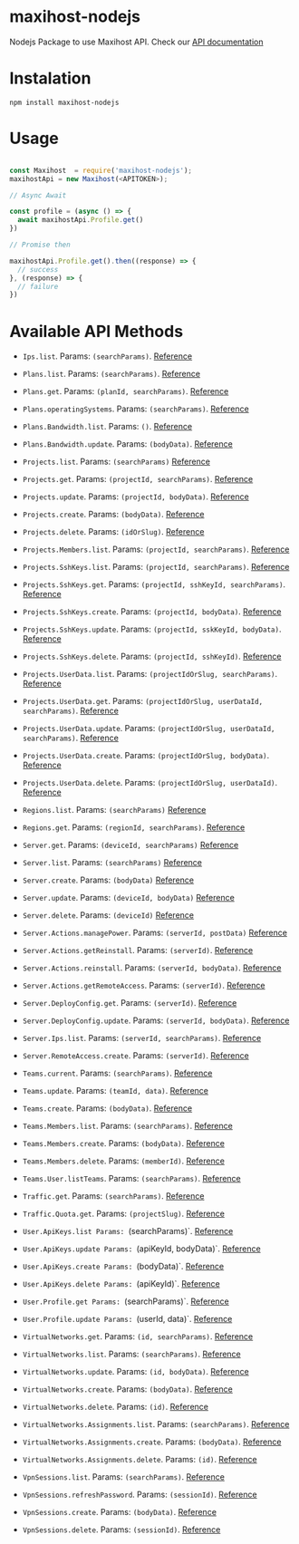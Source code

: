 # maxihost-nodejs

Nodejs Package to use Maxihost API. Check our [API documentation](https://developers.maxihost.com/v2.0/reference)

# Instalation

`npm install maxihost-nodejs`

# Usage

```javascript

const Maxihost  = require('maxihost-nodejs');
maxihostApi = new Maxihost(<APITOKEN>);

// Async Await

const profile = (async () => {
  await maxihostApi.Profile.get()
})

// Promise then

maxihostApi.Profile.get().then((response) => {
  // success
}, (response) => {
  // failure
})

```

# Available API Methods

- `Ips.list`. Params: `(searchParams)`. [Reference](https://docs.maxihost.com/reference/get-ips)


- `Plans.list`. Params: `(searchParams)`. [Reference](https://docs.maxihost.com/reference/get-plans)
- `Plans.get`. Params: `(planId, searchParams)`. [Reference](https://docs.maxihost.com/reference/get-plan)
- `Plans.operatingSystems`. Params: `(searchParams)`. [Reference](https://docs.maxihost.com/reference/get-plans-operating-system^)


- `Plans.Bandwidth.list`. Params: `()`. [Reference](https://docs.maxihost.com/reference/get-plans-bandwidth)
- `Plans.Bandwidth.update`. Params: `(bodyData)`. [Reference](https://docs.maxihost.com/reference/update-plans-bandwidth)

 
- `Projects.list`. Params: `(searchParams)` [Reference](https://docs.maxihost.com/reference/get-projects)
- `Projects.get`. Params: `(projectId, searchParams)`. [Reference](https://docs.maxihost.com/reference/get-project)
- `Projects.update`. Params: `(projectId, bodyData)`. [Reference](https://docs.maxihost.com/reference/update-project)
- `Projects.create`. Params: `(bodyData)`. [Reference](https://docs.maxihost.com/reference/create-project)
- `Projects.delete`. Params: `(idOrSlug)`. [Reference](https://docs.maxihost.com/reference/delete-project)


- `Projects.Members.list`. Params: `(projectId, searchParams)`. [Reference](https://docs.maxihost.com/reference/get-team-members)


- `Projects.SshKeys.list`. Params: `(projectId, searchParams)`. [Reference](https://docs.maxihost.com/reference/get-project-ssh-keys)
- `Projects.SshKeys.get`. Params: `(projectId, sshKeyId, searchParams)`. [Reference](https://docs.maxihost.com/reference/get-project-ssh-key)
- `Projects.SshKeys.create`. Params: `(projectId, bodyData)`. [Reference](https://docs.maxihost.com/reference/post-project-ssh-key)
- `Projects.SshKeys.update`. Params: `(projectId, sskKeyId, bodyData)`. [Reference](https://docs.maxihost.com/reference/put-project-ssh-key)
- `Projects.SshKeys.delete`. Params: `(projectId, sshKeyId)`. [Reference](https://docs.maxihost.com/reference/delete-project-ssh-key)


- `Projects.UserData.list`. Params: `(projectIdOrSlug, searchParams)`. [Reference](https://docs.maxihost.com/reference/get-project-users-data)
- `Projects.UserData.get`. Params: `(projectIdOrSlug, userDataId, searchParams)`. [Reference](https://docs.maxihost.com/reference/get-project-user-data)
- `Projects.UserData.update`. Params: `(projectIdOrSlug, userDataId, searchParams)`. [Reference](https://docs.maxihost.com/reference/put-project-user-data)
- `Projects.UserData.create`. Params: `(projectIdOrSlug, bodyData)`. [Reference](https://docs.maxihost.com/reference/post-project-user-data)
- `Projects.UserData.delete`. Params: `(projectIdOrSlug, userDataId)`. [Reference](https://docs.maxihost.com/reference/delete-project-user-data)


- `Regions.list`. Params: `(searchParams)` [Reference](https://docs.maxihost.com/reference/get-regions)
- `Regions.get`. Params: `(regionId, searchParams)`. [Reference](https://docs.maxihost.com/reference/get-region)


- `Server.get`. Params: `(deviceId, searchParams)` [Reference](https://docs.maxihost.com/reference/get-server)
- `Server.list`. Params: `(searchParams)` [Reference](https://docs.maxihost.com/reference/get-servers)
- `Server.create`. Params: `(bodyData)` [Reference](https://docs.maxihost.com/reference/create-server)
- `Server.update`. Params: `(deviceId, bodyData)` [Reference](https://docs.maxihost.com/reference/update-server)
- `Server.delete`. Params: `(deviceId)` [Reference](https://docs.maxihost.com/reference/destroy-server)


- `Server.Actions.managePower`. Params: `(serverId, postData)` [Reference](https://docs.maxihost.com/reference/create-server-action)
- `Server.Actions.getReinstall`. Params: `(serverId)`. [Reference]()
- `Server.Actions.reinstall`. Params: `(serverId, bodyData)`. [Reference]()
- `Server.Actions.getRemoteAccess`. Params: `(serverId)`. [Reference]()


- `Server.DeployConfig.get`. Params: `(serverId)`. [Reference]()
- `Server.DeployConfig.update`. Params: `(serverId, bodyData)`. [Reference]()


- `Server.Ips.list`. Params: `(serverId, searchParams)`. [Reference]()


- `Server.RemoteAccess.create`. Params: `(serverId)`. [Reference]()


- `Teams.current`. Params: `(searchParams)`. [Reference]()
- `Teams.update`. Params: `(teamId, data)`. [Reference]()
- `Teams.create`. Params: `(bodyData)`. [Reference]()


- `Teams.Members.list`. Params: `(searchParams)`. [Reference]()
- `Teams.Members.create`. Params: `(bodyData)`. [Reference]()
- `Teams.Members.delete`. Params: `(memberId)`. [Reference]()


- `Teams.User.listTeams`. Params: `(searchParams)`. [Reference]()


- `Traffic.get`. Params: `(searchParams)`. [Reference]()
 

- `Traffic.Quota.get`. Params: `(projectSlug)`. [Reference]()


- `User.ApiKeys.list Params: `(searchParams)`. [Reference]()
- `User.ApiKeys.update Params: `(apiKeyId, bodyData)`. [Reference]()
- `User.ApiKeys.create Params: `(bodyData)`. [Reference]()
- `User.ApiKeys.delete Params: `(apiKeyId)`. [Reference]()


- `User.Profile.get Params: `(searchParams)`. [Reference]()
- `User.Profile.update Params: `(userId, data)`. [Reference]()


- `VirtualNetworks.get`. Params: `(id, searchParams)`. [Reference]()
- `VirtualNetworks.list`. Params: `(searchParams)`. [Reference]()
- `VirtualNetworks.update`. Params: `(id, bodyData)`. [Reference]()
- `VirtualNetworks.create`. Params: `(bodyData)`. [Reference]()
- `VirtualNetworks.delete`. Params: `(id)`. [Reference]()


- `VirtualNetworks.Assignments.list`. Params: `(searchParams)`. [Reference]()
- `VirtualNetworks.Assignments.create`. Params: `(bodyData)`. [Reference]()
- `VirtualNetworks.Assignments.delete`. Params: `(id)`. [Reference]()


- `VpnSessions.list`. Params: `(searchParams)`. [Reference]()
- `VpnSessions.refreshPassword`. Params: `(sessionId)`. [Reference]()
- `VpnSessions.create`. Params: `(bodyData)`. [Reference]()
- `VpnSessions.delete`. Params: `(sessionId)`. [Reference]()


